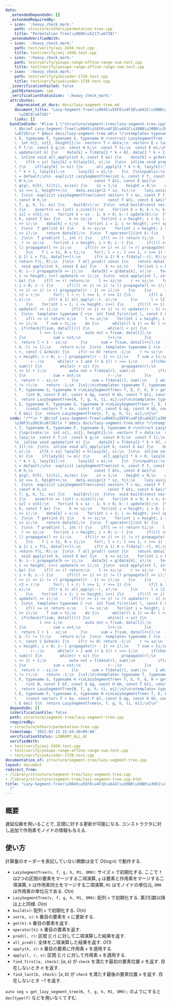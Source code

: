 ```yaml
---
data:
  _extendedDependsOn: []
  _extendedRequiredBy:
  - icon: ':heavy_check_mark:'
    path: structure/others/permutation-tree.cpp
    title: "Permutation Tree(\u9806\u5217\u6728)"
  _extendedVerifiedWith:
  - icon: ':heavy_check_mark:'
    path: test/verify/aoj-2450.test.cpp
    title: test/verify/aoj-2450.test.cpp
  - icon: ':heavy_check_mark:'
    path: test/verify/yosupo-range-affine-range-sum.test.cpp
    title: test/verify/yosupo-range-affine-range-sum.test.cpp
  - icon: ':heavy_check_mark:'
    path: test/verify/yukicoder-1720.test.cpp
    title: test/verify/yukicoder-1720.test.cpp
  _isVerificationFailed: false
  _pathExtension: cpp
  _verificationStatusIcon: ':heavy_check_mark:'
  attributes:
    _deprecated_at_docs: docs/lazy-segment-tree.md
    document_title: "Lazy-Segment-Tree(\u9045\u5EF6\u4F1D\u642C\u30BB\u30B0\u30E1\u30F3\
      \u30C8\u6728)"
    links: []
  bundledCode: "#line 1 \"structure/segment-tree/lazy-segment-tree.cpp\"\n/**\n *\
    \ @brief Lazy-Segment-Tree(\u9045\u5EF6\u4F1D\u642C\u30BB\u30B0\u30E1\u30F3\u30C8\
    \u6728)\n * @docs docs/lazy-segment-tree.md\n */\ntemplate< typename T, typename\
    \ E, typename F, typename G, typename H >\nstruct LazySegmentTree {\nprivate:\n\
    \  int n{}, sz{}, height{};\n  vector< T > data;\n  vector< E > lazy;\n  const\
    \ F f;\n  const G g;\n  const H h;\n  const T ti;\n  const E ei;\n\n  inline void\
    \ update(int k) {\n    data[k] = f(data[2 * k + 0], data[2 * k + 1]);\n  }\n\n\
    \  inline void all_apply(int k, const E &x) {\n    data[k] = g(data[k], x);\n\
    \    if(k < sz) lazy[k] = h(lazy[k], x);\n  }\n\n  inline void propagate(int k)\
    \ {\n    if(lazy[k] != ei) {\n      all_apply(2 * k + 0, lazy[k]);\n      all_apply(2\
    \ * k + 1, lazy[k]);\n      lazy[k] = ei;\n    }\n  }\n\npublic:\n  LazySegmentTree()\
    \ = default;\n\n  explicit LazySegmentTree(int n, const F f, const G g, const\
    \ H h,\n                           const T &ti, const E &ei)\n      : n(n), f(f),\
    \ g(g), h(h), ti(ti), ei(ei) {\n    sz = 1;\n    height = 0;\n    while(sz < n)\
    \ sz <<= 1, height++;\n    data.assign(2 * sz, ti);\n    lazy.assign(2 * sz, ei);\n\
    \  }\n\n  explicit LazySegmentTree(const vector< T > &v, const F f, const G g,\
    \ const H h,\n                           const T &ti, const E &ei)\n      : LazySegmentTree(v.size(),\
    \ f, g, h, ti, ei) {\n    build(v);\n  }\n\n  void build(const vector< T > &v)\
    \ {\n    assert(n == (int) v.size());\n    for(int k = 0; k < n; k++) data[k +\
    \ sz] = v[k];\n    for(int k = sz - 1; k > 0; k--) update(k);\n  }\n\n  void set(int\
    \ k, const T &x) {\n    k += sz;\n    for(int i = height; i > 0; i--) propagate(k\
    \ >> i);\n    data[k] = x;\n    for(int i = 1; i <= height; i++) update(k >> i);\n\
    \  }\n\n  T get(int k) {\n    k += sz;\n    for(int i = height; i > 0; i--) propagate(k\
    \ >> i);\n    return data[k];\n  }\n\n  T operator[](int k) {\n    return get(k);\n\
    \  }\n\n  T prod(int l, int r) {\n    if(l >= r) return ti;\n    l += sz;\n  \
    \  r += sz;\n    for(int i = height; i > 0; i--) {\n      if(((l >> i) << i) !=\
    \ l) propagate(l >> i);\n      if(((r >> i) << i) != r) propagate((r - 1) >> i);\n\
    \    }\n    T L = ti, R = ti;\n    for(; l < r; l >>= 1, r >>= 1) {\n      if(l\
    \ & 1) L = f(L, data[l++]);\n      if(r & 1) R = f(data[--r], R);\n    }\n   \
    \ return f(L, R);\n  }\n\n  T all_prod() const {\n    return data[1];\n  }\n\n\
    \  void apply(int k, const E &x) {\n    k += sz;\n    for(int i = height; i >\
    \ 0; i--) propagate(k >> i);\n    data[k] = g(data[k], x);\n    for(int i = 1;\
    \ i <= height; i++) update(k >> i);\n  }\n\n  void apply(int l, int r, const E\
    \ &x) {\n    if(l >= r) return;\n    l += sz;\n    r += sz;\n    for(int i = height;\
    \ i > 0; i--) {\n      if(((l >> i) << i) != l) propagate(l >> i);\n      if(((r\
    \ >> i) << i) != r) propagate((r - 1) >> i);\n    }\n    {\n      int l2 = l,\
    \ r2 = r;\n      for(; l < r; l >>= 1, r >>= 1) {\n        if(l & 1) all_apply(l++,\
    \ x);\n        if(r & 1) all_apply(--r, x);\n      }\n      l = l2, r = r2;\n\
    \    }\n    for(int i = 1; i <= height; i++) {\n      if(((l >> i) << i) != l)\
    \ update(l >> i);\n      if(((r >> i) << i) != r) update((r - 1) >> i);\n    }\n\
    \  }\n\n  template< typename C >\n  int find_first(int l, const C &check) {\n\
    \    if(l >= n) return n;\n    l += sz;\n    for(int i = height; i > 0; i--) propagate(l\
    \ >> i);\n    T sum = ti;\n    do {\n      while((l & 1) == 0) l >>= 1;\n    \
    \  if(check(f(sum, data[l]))) {\n        while(l < sz) {\n          propagate(l);\n\
    \          l <<= 1;\n          auto nxt = f(sum, data[l]);\n          if(not check(nxt))\
    \ {\n            sum = nxt;\n            l++;\n          }\n        }\n      \
    \  return l + 1 - sz;\n      }\n      sum = f(sum, data[l++]);\n    } while((l\
    \ & -l) != l);\n    return n;\n  }\n\n  template< typename C >\n  int find_last(int\
    \ r, const C &check) {\n    if(r <= 0) return -1;\n    r += sz;\n    for(int i\
    \ = height; i > 0; i--) propagate((r - 1) >> i);\n    T sum = ti;\n    do {\n\
    \      r--;\n      while(r > 1 and (r & 1)) r >>= 1;\n      if(check(f(data[r],\
    \ sum))) {\n        while(r < sz) {\n          propagate(r);\n          r = (r\
    \ << 1) + 1;\n          auto nxt = f(data[r], sum);\n          if(not check(nxt))\
    \ {\n            sum = nxt;\n            r--;\n          }\n        }\n      \
    \  return r - sz;\n      }\n      sum = f(data[r], sum);\n    } while((r & -r)\
    \ != r);\n    return -1;\n  }\n};\n\ntemplate< typename T, typename E, typename\
    \ F, typename G, typename H >\nLazySegmentTree< T, E, F, G, H > get_lazy_segment_tree\n\
    \    (int N, const F &f, const G &g, const H &h, const T &ti, const E &ei) {\n\
    \  return LazySegmentTree{N, f, g, h, ti, ei};\n}\n\ntemplate< typename T, typename\
    \ E, typename F, typename G, typename H >\nLazySegmentTree< T, E, F, G, H > get_lazy_segment_tree\n\
    \    (const vector< T > &v, const F &f, const G &g, const H &h, const T &ti, const\
    \ E &ei) {\n  return LazySegmentTree{v, f, g, h, ti, ei};\n}\n"
  code: "/**\n * @brief Lazy-Segment-Tree(\u9045\u5EF6\u4F1D\u642C\u30BB\u30B0\u30E1\
    \u30F3\u30C8\u6728)\n * @docs docs/lazy-segment-tree.md\n */\ntemplate< typename\
    \ T, typename E, typename F, typename G, typename H >\nstruct LazySegmentTree\
    \ {\nprivate:\n  int n{}, sz{}, height{};\n  vector< T > data;\n  vector< E >\
    \ lazy;\n  const F f;\n  const G g;\n  const H h;\n  const T ti;\n  const E ei;\n\
    \n  inline void update(int k) {\n    data[k] = f(data[2 * k + 0], data[2 * k +\
    \ 1]);\n  }\n\n  inline void all_apply(int k, const E &x) {\n    data[k] = g(data[k],\
    \ x);\n    if(k < sz) lazy[k] = h(lazy[k], x);\n  }\n\n  inline void propagate(int\
    \ k) {\n    if(lazy[k] != ei) {\n      all_apply(2 * k + 0, lazy[k]);\n      all_apply(2\
    \ * k + 1, lazy[k]);\n      lazy[k] = ei;\n    }\n  }\n\npublic:\n  LazySegmentTree()\
    \ = default;\n\n  explicit LazySegmentTree(int n, const F f, const G g, const\
    \ H h,\n                           const T &ti, const E &ei)\n      : n(n), f(f),\
    \ g(g), h(h), ti(ti), ei(ei) {\n    sz = 1;\n    height = 0;\n    while(sz < n)\
    \ sz <<= 1, height++;\n    data.assign(2 * sz, ti);\n    lazy.assign(2 * sz, ei);\n\
    \  }\n\n  explicit LazySegmentTree(const vector< T > &v, const F f, const G g,\
    \ const H h,\n                           const T &ti, const E &ei)\n      : LazySegmentTree(v.size(),\
    \ f, g, h, ti, ei) {\n    build(v);\n  }\n\n  void build(const vector< T > &v)\
    \ {\n    assert(n == (int) v.size());\n    for(int k = 0; k < n; k++) data[k +\
    \ sz] = v[k];\n    for(int k = sz - 1; k > 0; k--) update(k);\n  }\n\n  void set(int\
    \ k, const T &x) {\n    k += sz;\n    for(int i = height; i > 0; i--) propagate(k\
    \ >> i);\n    data[k] = x;\n    for(int i = 1; i <= height; i++) update(k >> i);\n\
    \  }\n\n  T get(int k) {\n    k += sz;\n    for(int i = height; i > 0; i--) propagate(k\
    \ >> i);\n    return data[k];\n  }\n\n  T operator[](int k) {\n    return get(k);\n\
    \  }\n\n  T prod(int l, int r) {\n    if(l >= r) return ti;\n    l += sz;\n  \
    \  r += sz;\n    for(int i = height; i > 0; i--) {\n      if(((l >> i) << i) !=\
    \ l) propagate(l >> i);\n      if(((r >> i) << i) != r) propagate((r - 1) >> i);\n\
    \    }\n    T L = ti, R = ti;\n    for(; l < r; l >>= 1, r >>= 1) {\n      if(l\
    \ & 1) L = f(L, data[l++]);\n      if(r & 1) R = f(data[--r], R);\n    }\n   \
    \ return f(L, R);\n  }\n\n  T all_prod() const {\n    return data[1];\n  }\n\n\
    \  void apply(int k, const E &x) {\n    k += sz;\n    for(int i = height; i >\
    \ 0; i--) propagate(k >> i);\n    data[k] = g(data[k], x);\n    for(int i = 1;\
    \ i <= height; i++) update(k >> i);\n  }\n\n  void apply(int l, int r, const E\
    \ &x) {\n    if(l >= r) return;\n    l += sz;\n    r += sz;\n    for(int i = height;\
    \ i > 0; i--) {\n      if(((l >> i) << i) != l) propagate(l >> i);\n      if(((r\
    \ >> i) << i) != r) propagate((r - 1) >> i);\n    }\n    {\n      int l2 = l,\
    \ r2 = r;\n      for(; l < r; l >>= 1, r >>= 1) {\n        if(l & 1) all_apply(l++,\
    \ x);\n        if(r & 1) all_apply(--r, x);\n      }\n      l = l2, r = r2;\n\
    \    }\n    for(int i = 1; i <= height; i++) {\n      if(((l >> i) << i) != l)\
    \ update(l >> i);\n      if(((r >> i) << i) != r) update((r - 1) >> i);\n    }\n\
    \  }\n\n  template< typename C >\n  int find_first(int l, const C &check) {\n\
    \    if(l >= n) return n;\n    l += sz;\n    for(int i = height; i > 0; i--) propagate(l\
    \ >> i);\n    T sum = ti;\n    do {\n      while((l & 1) == 0) l >>= 1;\n    \
    \  if(check(f(sum, data[l]))) {\n        while(l < sz) {\n          propagate(l);\n\
    \          l <<= 1;\n          auto nxt = f(sum, data[l]);\n          if(not check(nxt))\
    \ {\n            sum = nxt;\n            l++;\n          }\n        }\n      \
    \  return l + 1 - sz;\n      }\n      sum = f(sum, data[l++]);\n    } while((l\
    \ & -l) != l);\n    return n;\n  }\n\n  template< typename C >\n  int find_last(int\
    \ r, const C &check) {\n    if(r <= 0) return -1;\n    r += sz;\n    for(int i\
    \ = height; i > 0; i--) propagate((r - 1) >> i);\n    T sum = ti;\n    do {\n\
    \      r--;\n      while(r > 1 and (r & 1)) r >>= 1;\n      if(check(f(data[r],\
    \ sum))) {\n        while(r < sz) {\n          propagate(r);\n          r = (r\
    \ << 1) + 1;\n          auto nxt = f(data[r], sum);\n          if(not check(nxt))\
    \ {\n            sum = nxt;\n            r--;\n          }\n        }\n      \
    \  return r - sz;\n      }\n      sum = f(data[r], sum);\n    } while((r & -r)\
    \ != r);\n    return -1;\n  }\n};\n\ntemplate< typename T, typename E, typename\
    \ F, typename G, typename H >\nLazySegmentTree< T, E, F, G, H > get_lazy_segment_tree\n\
    \    (int N, const F &f, const G &g, const H &h, const T &ti, const E &ei) {\n\
    \  return LazySegmentTree{N, f, g, h, ti, ei};\n}\n\ntemplate< typename T, typename\
    \ E, typename F, typename G, typename H >\nLazySegmentTree< T, E, F, G, H > get_lazy_segment_tree\n\
    \    (const vector< T > &v, const F &f, const G &g, const H &h, const T &ti, const\
    \ E &ei) {\n  return LazySegmentTree{v, f, g, h, ti, ei};\n}\n"
  dependsOn: []
  isVerificationFile: false
  path: structure/segment-tree/lazy-segment-tree.cpp
  requiredBy:
  - structure/others/permutation-tree.cpp
  timestamp: '2022-02-15 22:44:36+09:00'
  verificationStatus: LIBRARY_ALL_AC
  verifiedWith:
  - test/verify/aoj-2450.test.cpp
  - test/verify/yosupo-range-affine-range-sum.test.cpp
  - test/verify/yukicoder-1720.test.cpp
documentation_of: structure/segment-tree/lazy-segment-tree.cpp
layout: document
redirect_from:
- /library/structure/segment-tree/lazy-segment-tree.cpp
- /library/structure/segment-tree/lazy-segment-tree.cpp.html
title: "Lazy-Segment-Tree(\u9045\u5EF6\u4F1D\u642C\u30BB\u30B0\u30E1\u30F3\u30C8\u6728\
  )"
---
```

## 概要

遅延伝搬を用いることで, 区間に対する更新が可能になる. コンストラクタに対し追加で作用素モノイドの情報も与える.

## 使い方

計算量のオーダーを表記していない関数は全て $O(\log n)$ で動作する.

* `LazySegmentTree(n, f, g, h, M1, OM0)`: サイズ `n` で初期化する. ここで `f` は2つの区間の要素をマージする二項演算, `g` は要素と作用素をマージする二項演算, `h` は作用素同士をマージする二項演算, `M1` はモノイドの単位元, `OM0` は作用素の単位元である. $O(n)$
* `LazySegmentTree(v, f, g, h, M1, OM0)`: 配列 `v` で初期化する. 第2引数以降は上と同様. $O(n)$
* `build(v)`: 配列 `v` で初期化する. $O(n)$
* `set(k, x)`: `k` 番目の要素を `x` に更新する.
* `get(k)`: `k` 番目の要素を返す.
* `operator[k]`: `k` 番目の要素を返す.
* `prod(l, r)`: 区間 $[l, r)$ に対して二項演算した結果を返す.
* `all_prod()`: 全体を二項演算した結果を返す. $O(1)$
* `apply(k, x)`: `k` 番目の要素に作用素 `x` を適用する.
* `apply(l, r, x)`: 区間 $[l, r)$ に対して作用素 `x` を適用する.
* `find_first(a, check)`: $[a,x)$ が `check` を満たす最初の要素位置 $x$ を返す. 存在しないとき $n$ を返す.
* `find_last(b, check)`: $[x,b)$ が `check` を満たす最後の要素位置 $x$ を返す. 存在しないとき $-1$ を返す.

`auto seg = get_lazy_segment_tree(N, f, g, h, M1, OM0);` のようにすると `decltype(f)` などを用いなくてすむ.
